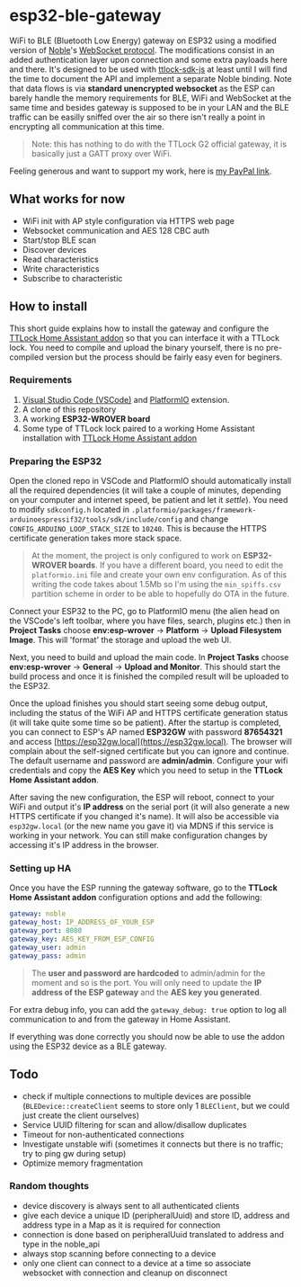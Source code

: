 # esp32-ble-gateway
WiFi to BLE (Bluetooth Low Energy) gateway on ESP32 using a modified version of [Noble](https://github.com/abandonware/noble)'s [WebSocket protocol](https://github.com/abandonware/noble/blob/master/ws-slave.js). The modifications consist in an added authentication layer upon connection and some extra payloads here and there. It's designed to be used with [ttlock-sdk-js](https://github.com/kind3r/ttlock-sdk-js) at least until I will find the time to document the API and implement a separate Noble binding. Note that data flows is via **standard unencrypted websocket** as the ESP can barely handle the memory requirements for BLE, WiFi and WebSocket at the same time and besides gateway is supposed to be in your LAN and the BLE traffic can be easilly sniffed over the air so there isn't really a point in encrypting all communication at this time.   

> Note: this has nothing to do with the TTLock G2 official gateway, it is basically just a GATT proxy over WiFi.

Feeling generous and want to support my work, here is [my PayPal link](https://paypal.me/kind3r).  


## What works for now
- WiFi init with AP style configuration via HTTPS web page
- Websocket communication and AES 128 CBC auth
- Start/stop BLE scan
- Discover devices
- Read characteristics
- Write characteristics
- Subscribe to characteristic

## How to install

This short guide explains how to install the gateway and configure the [TTLock Home Assistant addon](https://github.com/kind3r/hass-addons) so that you can interface it with a TTLock lock. You need to compile and upload the binary yourself, there is no pre-compiled version but the process should be fairly easy even for beginers.  

### Requirements

1. [Visual Studio Code (VSCode)](https://code.visualstudio.com/) and [PlatformIO](https://platformio.org/) extension.  
2. A clone of this repository  
3. A working **ESP32-WROVER board**  
4. Some type of TTLock lock paired to a working Home Assistant installation with [TTLock Home Assistant addon](https://github.com/kind3r/hass-addons)

### Preparing the ESP32

Open the cloned repo in VSCode and PlatformIO should automatically install all the required dependencies (it will take a couple of minutes, depending on your computer and internet speed, be patient and let it *settle*). You need to modify `sdkconfig.h` located in `.platformio/packages/framework-arduinoespressif32/tools/sdk/include/config` and change `CONFIG_ARDUINO_LOOP_STACK_SIZE` to `10240`. This is because the HTTPS certificate generation takes more stack space.

> At the moment, the project is only configured to work on **ESP32-WROVER boards**. If you have a different board, you need to edit the `platformio.ini` file and create your own env configuration. As of this writing the code takes about 1.5Mb so I'm using the `min_spiffs.csv` partition scheme in order to be able to hopefully do OTA in the future.

Connect your ESP32 to the PC, go to PlatformIO menu (the alien head on the VSCode's left toolbar, where you have files, search, plugins etc.) then in **Project Tasks** choose **env:esp-wrover** -> **Platform** -> **Upload Filesystem Image**. This will 'format' the storage and upload the web UI.  

Next, you need to build and upload the main code. In **Project Tasks** choose **env:esp-wrover** -> **General** -> **Upload and Monitor**. This should start the build process and once it is finished the compiled result will be uploaded to the ESP32.

Once the upload finishes you should start seeing some debug output, including the status of the WiFi AP and HTTPS certificate generation status (it will take quite some time so be patient). After the startup is completed, you can connect to ESP's AP named **ESP32GW** with password **87654321** and access [https://esp32gw.local](https://esp32gw.local). The browser will complain about the self-signed certificate but you can ignore and continue. The default username and password are **admin/admin**. Configure your wifi credentials and copy the **AES Key** which you need to setup in the **TTLock Home Assistant addon**.  

After saving the new configuration, the ESP will reboot, connect to your WiFi and output it's **IP address** on the serial port (it will also generate a new HTTPS certificate if you changed it's name). It will also be accessible via `esp32gw.local` (or the new name you gave it) via MDNS if this service is working in your network. You can still make configuration changes by accessing it's IP address in the browser.

### Setting up HA

Once you have the ESP running the gateway software, go to the **TTLock Home Assistant addon** configuration options and add the following:

```yaml
gateway: noble
gateway_host: IP_ADDRESS_OF_YOUR_ESP
gateway_port: 8080
gateway_key: AES_KEY_FROM_ESP_CONFIG
gateway_user: admin
gateway_pass: admin
```

> The **user and password are hardcoded** to admin/admin for the moment and so is the port. You will only need to update the **IP address of the ESP gateway** and the **AES key you generated**.  

For extra debug info, you can add the `gateway_debug: true` option to log all communication to and from the gateway in Home Assistant.  

If everything was done correctly you should now be able to use the addon using the ESP32 device as a BLE gateway.  

## Todo

- check if multiple connections to multiple devices are possible (`BLEDevice::createClient` seems to store only 1 `BLEClient`, but we could just create the client ourselves)
- Service UUID filtering for scan and allow/disallow duplicates
- Timeout for non-authenticated connections
- Investigate unstable wifi (sometimes it connects but there is no traffic; try to ping gw during setup)
- Optimize memory fragmentation

### Random thoughts

- device discovery is always sent to all authenticated clients
- give each device a unique ID (peripheralUuid) and store ID, address and address type in a Map as it is required for connection
- connection is done based on peripheralUuid translated to address and type in the noble_api
- always stop scanning before connecting to a device
- only one client can connect to a device at a time so associate websocket with connection and cleanup on disconnect
